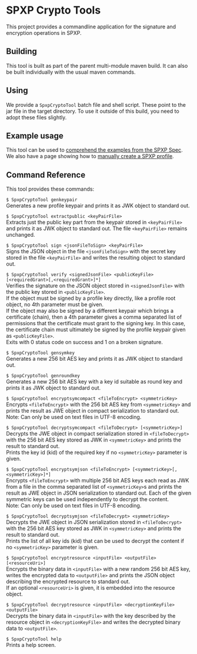 # SPXP Crypto Tools
This project provides a commandline application for the signature and encryption
operations in SPXP.  

## Building
This tool is built as part of the parent multi-module maven build. It can also
be built individually with the usual maven commands.

## Using
We provide a `SpxpCryptoTool` batch file and shell script. These point to the
jar file in the target directory. To use it outside of this build, you need to
adopt these files slightly.

## Example usage
This tool can be used to [comprehend the examples from the SPXP Spec](./ComprehendSpecExamples.md).  
We also have a page showing how to [manually create a SPXP profile](./ManualProfileCreation.md).

## Command Reference
This tool provides these commands:

`$ SpxpCryptoTool genkeypair`  
Generates a new profile keypair and prints it as JWK object to standard out.

`$ SpxpCryptoTool extractpublic <keyPairFile>`  
Extracts just the public key part from the keypair stored in `<keyPairFile>`
and prints it as JWK object to standard out. The file `<keyPairFile>` remains
unchanged.

`$ SpxpCryptoTool sign <jsonFileToSign> <keyPairFile>`  
Signs the JSON object in the file `<jsonFileToSign>` with the secret key stored
in the file `<keyPairFile>` and writes the resulting object to standard out.

`$ SpxpCryptoTool verify <signedJsonFile> <publicKeyFile> [<requiredGrant>[,<requiredGrant>]*]`  
Verifies the signature on the JSON object stored in `<signedJsonFile>` with the
public key stored in `<publicKeyFile>`.  
If the object must be signed by a profile key directly, like a profile root
object, no 4th parameter must be given.  
If the object may also be signed by a different keypair which brings a
certificate (chain), then a 4th parameter gives a comma separated list of
permissions that the certificate must grant to the signing key. In this case,
the certificate chain must ultimately be signed by the profile keypair given
as `<publicKeyFile>`.  
Exits with 0 status code on success and 1 on a broken signature.

`$ SpxpCryptoTool gensymkey`  
Generates a new 256 bit AES key and prints it as JWK object to standard out.

`$ SpxpCryptoTool genroundkey`  
Generates a new 256 bit AES key with a key id suitable as round key and prints
it as JWK object to standard out.

`$ SpxpCryptoTool encryptsymcompact <fileToEncrypt> <symmetricKey>`  
Encrypts `<fileToEncrypt>` with the 256 bit AES key from `<symmetricKey>` and
prints the result as JWE object in compact serialization to standard out.  
Note: Can only be used on text files in UTF-8 encoding.

`$ SpxpCryptoTool decryptsymcompact <fileToDecrypt> [<symmetricKey>]`  
Decrypts the JWE object in compact serialization stored in `<fileToDecrypt>`
with the 256 bit AES key stored as JWK in `<symmetricKey>` and prints the
result to standard out.  
Prints the key id (kid) of the required key if no `<symmetricKey>` parameter is
given.

`$ SpxpCryptoTool encryptsymjson <fileToEncrypt> [<symmetricKey>[,<symmetricKey>]*]`  
Encrypts `<fileToEncrypt>` with multiple 256 bit AES keys each read as JWK from
a file in the comma separated list of `<symmetricKey>`s and prints the result
as JWE object in JSON serialization to standard out. Each of the given
symmetric keys can be used independently to decrypt the content.  
Note: Can only be used on text files in UTF-8 encoding.

`$ SpxpCryptoTool decryptsymjson <fileToDecrypt> <symmetricKey>`  
Decrypts the JWE object in JSON serialization stored in `<fileToDecrypt>` with
the 256 bit AES key stored as JWK in `<symmetricKey>` and prints the result to
standard out.  
Prints the list of all key ids (kid) that can be used to decrypt the content if
no `<symmetricKey>` parameter is given.

`$ SpxpCryptoTool encryptresource <inputFile> <outputFile> [<resourceUri>]`  
Encrypts the binary data in `<inputFile>` with a new random 256 bit AES key,
writes the encrypted data to `<outputFile>` and prints the JSON object
describing the encrypted resource to standard out.  
If an optional `<resourceUri>` is given, it is embedded into the resource
object.

`$ SpxpCryptoTool decryptresource <inputFile> <decryptionKeyFile> <outputFile>`  
Decrypts the binary data in `<inputFile>` with the key described by the
resource object in `<decryptionKeyFile>` and writes the decrypted binary data
to `<outputFile>`.

`$ SpxpCryptoTool help`  
Prints a help screen.
